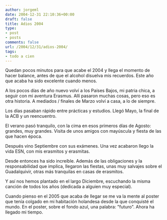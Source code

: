 ```yaml
---
author: jorgeml
date: 2004-12-31 22:10:36+00:00
draft: false
title: Adios 2004
type: 
- post
- posts
comments: false
url: /2004/12/31/adios-2004/
tags:
- todo a cien
---
```


Quedan pocos minutos para que acabe el 2004 y llega el momento de hacer balance, antes de que el alcohol disuelva mis recuerdos. Este año que acaba ha sido excelente cuando menos.

A los pocos días de año nuevo volví a los Países Bajos, mi patria chica, a seguir con mi aventura Erasmus. Allí pasaron muchas cosas, pero eso es otra historia. A mediados / finales de Marzo volví a casa, a lo de siempre.

Los días pasaban rápido entre prácticas y estudios. Llegó Mayo, la final de la ACB y un reencuentro.

El verano pasó tranquilo, con la cima en esos primeros días de Agosto: grandes, muy grandes. Visita de unos amigos con mayúscula y fiesta de las que hacen época.

Después vino Septiembre con sus exámenes. Una vez acabaron llego la vida ESN, con mis erasmitos y erasmitas.

Desde entonces ha sido increíble. Además de las obligaciones y la responsabilidad que implica, llegaron las fiestas, unas muy salvajes sobre el Guadalquivir, otras más tranquilas en casas de erasmitos.

Y así nos hemos plantado en el largo Diciembre, escuchando la misma canción de todos los años (dedicada a alguien muy especial).

Cuando pienso en el 2005 que acaba de llegar se me va la mente al poster que tenía colgado en mi habitación holandesa desde la que conquisté el mundo. En el poster, sobre el fondo azul, una palabra: "futuro". Ahora ha llegado mi tiempo.
